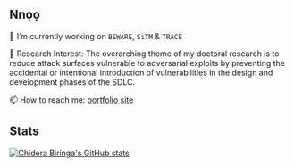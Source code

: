 Nnọọ
---
🔭 I’m currently working on ```BEWARE```, ```SiTM``` & ```TRACE```

🔬 Research Interest: The overarching theme of my doctoral research is to reduce attack surfaces vulnerable to adversarial exploits by preventing the accidental or intentional introduction of vulnerabilities in the design and development phases of the SDLC.

📫 How to reach me: [portfolio site](https://biringachi.github.io/lines/)

<!--
- 🌱 I’m currently learning  ```PLP``` & ```DevSecOps```.
- 🔬 I'm interested in ```ML``` & ```NLP```.
- 📫 How to reach me: [portfolio site](https://biringachidera.com/index.html).
-->

<!--
**biringaChi/biringaChi** is a ✨ _special_ ✨ repository because its `README.md` (this file) appears on your GitHub profile.

Here are some ideas to get you started:
- 👯 I’m looking to collaborate on ...
- 🤔 I’m looking for help with ...
- 💬 Ask me about ...
- 📫 How to reach me: ...
- ⚡ Fun fact: ...
-->

Stats
---
[![Chidera Biringa's GitHub stats](https://github-readme-stats.vercel.app/api?username=biringaChi&show_icons=true&theme=tokyonight)](https://github.com/bayegaspard/github-readme-stats)
